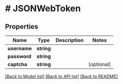 # # JSONWebToken

## Properties

Name | Type | Description | Notes
------------ | ------------- | ------------- | -------------
**username** | **string** |  |
**password** | **string** |  |
**captcha** | **string** |  | [optional]

[[Back to Model list]](../../README.md#models) [[Back to API list]](../../README.md#endpoints) [[Back to README]](../../README.md)
